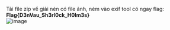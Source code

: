 Tải file zip về giải nén có file ảnh, ném vào exif tool có ngay flag: **Flag{D3nVau_Sh3rl0ck_H0lm3s}** 
<br> 
![image](https://user-images.githubusercontent.com/62832067/149937229-f396171d-e606-444a-ae95-8e2c94517ce3.png)
